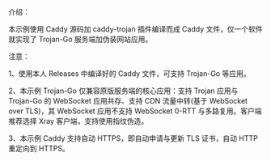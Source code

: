 介绍：

本示例使用 Caddy 源码加 caddy-trojan 插件编译而成 Caddy 文件，仅一个软件就实现了 Trojan-Go 服务端加伪装网站应用。

注意：

1、使用本人 Releases 中编译好的 Caddy 文件，可支持 Trojan-Go 等应用。

2、本示例 Trojan-Go 仅兼容原版服务端的核心应用：支持 Trojan 应用与 Trojan-Go 的 WebSocket 应用共存、支持 CDN 流量中转(基于 WebSocket over TLS)，其 WebSocket 应用不支持 WebSocket 0-RTT 与多路复用。客户端推荐选择 Xray 客户端，支持使用指纹伪造。

3、本示例 Caddy 支持自动 HTTPS，即自动申请与更新 TLS 证书，自动 HTTP 重定向到 HTTPS。
